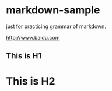 # markdown-sample
just for practicing grammar of markdown.

<http://www.baidu.com>

This is H1
-
This is H2
==========

